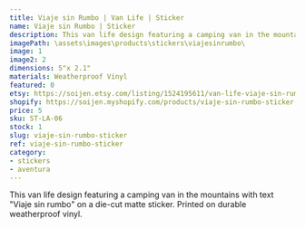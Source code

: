 ```yaml
---
title: Viaje sin Rumbo | Van Life | Sticker
name: Viaje sin Rumbo | Sticker
description: This van life design featuring a camping van in the mountains with text "Viaje sin rumbo" on a die-cut matte sticker. Printed on durable weatherproof vinyl.
imagePath: \assets\images\products\stickers\viajesinrumbo\
image: 1
image2: 2
dimensions: 5"x 2.1"
materials: Weatherproof Vinyl
featured: 0
etsy: https://soijen.etsy.com/listing/1524195611/van-life-viaje-sin-rumbo-sticker?utm_source=Copy&utm_medium=ListingManager&utm_campaign=Share&utm_term=so.lmsm&share_time=1695262016911
shopify: https://soijen.myshopify.com/products/viaje-sin-rumbo-sticker
price: 5
sku: ST-LA-06
stock: 1
slug: viaje-sin-rumbo-sticker
ref: viaje-sin-rumbo-sticker
category:
- stickers
- aventura
---
```

This van life design featuring a camping van in the mountains with text "Viaje sin rumbo" on a die-cut matte sticker. Printed on durable weatherproof vinyl.
